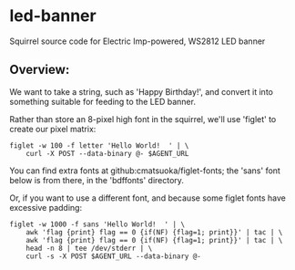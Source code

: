 # led-banner

Squirrel source code for Electric Imp-powered, WS2812 LED banner

## Overview:

We want to take a string, such as 'Happy Birthday!', and convert it into
something suitable for feeding to the LED banner.

Rather than store an 8-pixel high font in the squirrel, we'll use 'figlet'
to create our pixel matrix:

    figlet -w 100 -f letter 'Hello World!  ' | \
        curl -X POST --data-binary @- $AGENT_URL

You can find extra fonts at github:cmatsuoka/figlet-fonts; the 'sans' font
below is from there, in the 'bdffonts' directory.

Or, if you want to use a different font, and because some figlet fonts have
excessive padding:

    figlet -w 1000 -f sans 'Hello World!  ' | \
        awk 'flag {print} flag == 0 {if(NF) {flag=1; print}}' | tac | \
        awk 'flag {print} flag == 0 {if(NF) {flag=1; print}}' | tac | \
        head -n 8 | tee /dev/stderr | \
        curl -s -X POST $AGENT_URL --data-binary @-
